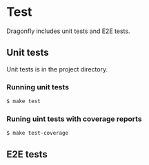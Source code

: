 # Test

Dragonfly includes unit tests and E2E tests.

## Unit tests

Unit tests is in the project directory.

### Running unit tests

```bash
$ make test
```

### Runing uint tests with coverage reports

```bash
$ make test-coverage 
```

## E2E tests
